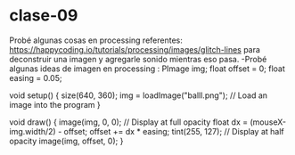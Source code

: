 # clase-09
Probé algunas cosas en processing 
referentes: https://happycoding.io/tutorials/processing/images/glitch-lines para deconstruir una imagen y agregarle sonido mientras eso pasa.
-Probé algunas ideas de imagen en processing : 
PImage img;
float offset = 0;
float easing = 0.05;

void setup() {
  size(640, 360);
  img = loadImage("balll.png");  // Load an image into the program
}

void draw() {
  image(img, 0, 0);  // Display at full opacity
  float dx = (mouseX-img.width/2) - offset;
  offset += dx * easing;
  tint(255, 127);  // Display at half opacity
  image(img, offset, 0);
}
